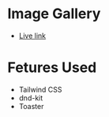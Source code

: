 # Image Gallery

- [Live link](https://olly0-gallery.netlify.app/)

# Fetures Used

- Tailwind CSS
- dnd-kit
- Toaster
